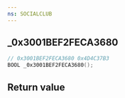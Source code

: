 ```yaml
---
ns: SOCIALCLUB
---
```

## _0x3001BEF2FECA3680

```c
// 0x3001BEF2FECA3680 0x4D4C37B3
BOOL _0x3001BEF2FECA3680();
```


## Return value

